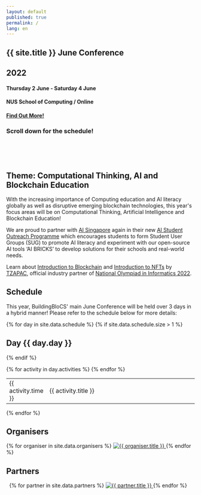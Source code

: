 ```yaml
---
layout: default
published: true
permalink: /
lang: en
---
```


<section class="jumbo">
    <div class="main-div">
        <h1>{{ site.title }} June Conference</h1>
        <h1><span class="huge">2022</span></h1>
        <h4>Thursday 2 June - Saturday 4 June</h4>
        <h4>NUS School of Computing / Online</h4>
	    <h4><a class="btn" href="{{ site.baseurl }}/events/june-conference/">Find Out More!</a></h4>
	    <h3> Scroll down for the schedule! </h3>
    </div>
</section>
<br><br><br>

## Theme: Computational Thinking, AI and Blockchain Education

With the increasing importance of Computing education and AI literacy globally as well as disruptive emerging blockchain technologies, this year's focus areas will be on Computational Thinking, Artificial Intelligence and Blockchain Education!

We are proud to partner with <a href="https://aisingapore.org/">AI Singapore</a> again in their new <a href="https://aisingapore.org/student-outreach-programme/">AI Student Outreach Programme</a> which encourages students to form Student User Groups (SUG) to promote AI literacy and experiment with our open-source AI tools ‘AI BRICKS’ to develop solutions for their schools and real-world needs.

Learn about <a href="https://www.youtube.com/watch?v=KI3INCiyst8&t=905s">Introduction to Blockchain</a> and <a href="https://www.youtube.com/watch?v=kde1nxLN43w&t=382s">Introduction to NFTs</a> by <a href="https://www.tzapac.com/">TZAPAC</a>, official industry partner of <a href="https://noisg.comp.nus.edu.sg/noi/">National Olympiad in Informatics 2022</a>. 

## Schedule

This year, BuildingBloCS' main June Conference will be held over 3 days in a hybrid manner! Please refer to the schedule below for more details:

{% for day in site.data.schedule %}
{% if site.data.schedule.size > 1 %}<h2>Day {{ day.day }}</h2>{% endif %}
<table width="80%">
    {% for activity in day.activities %}
    <tr>
        <td>{{ activity.time }}</td>
        <td width="80%">{{ activity.title }}</td>
    </tr>
    {% endfor %}
</table>
{% endfor %}

## Organisers

<section class="organisers">
    {% for organiser in site.data.organisers %}
    <a href="{{ organiser.url }}">
        <img src="{{ site.baseurl }}/assets/img/{{ organiser.img }}" title="{{ organiser.title }}" />
    </a>
    {% endfor %}
</section>

## Partners

<section class="organisers">
    {% for partner in site.data.partners %}
    <a href="{{ partner.url }}">
        <img src="{{ site.baseurl }}/assets/img/{{ partner.img }}" title="{{ partner.title }}" />
    </a>
    {% endfor %}
</section>
